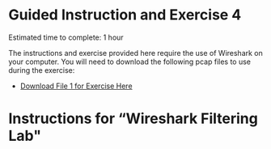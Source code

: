 Guided Instruction and Exercise 4
=================================

Estimated time to complete: 1 hour

The instructions and exercise provided here require the use of Wireshark on your
computer. You will need to download the following pcap files to use during the
exercise:

-   [Download File 1 for Exercise
    Here](https://ga-cyberworkforceacademy.github.io/Wireshark/PCAP_Samples/wireshark-df.pcap)

Instructions for “Wireshark Filtering Lab"
==========================================
